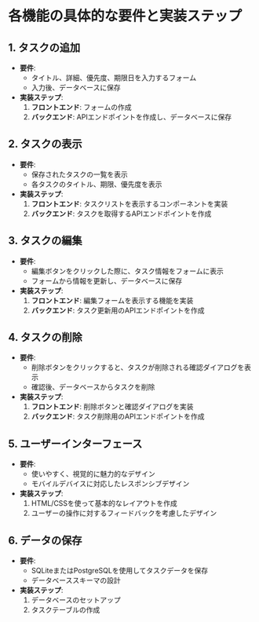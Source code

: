 # 各機能の具体的な要件と実装ステップ

## 1. タスクの追加
- **要件**:
  - タイトル、詳細、優先度、期限日を入力するフォーム
  - 入力後、データベースに保存
- **実装ステップ**:
  1. **フロントエンド**: フォームの作成
  2. **バックエンド**: APIエンドポイントを作成し、データベースに保存

## 2. タスクの表示
- **要件**:
  - 保存されたタスクの一覧を表示
  - 各タスクのタイトル、期限、優先度を表示
- **実装ステップ**:
  1. **フロントエンド**: タスクリストを表示するコンポーネントを実装
  2. **バックエンド**: タスクを取得するAPIエンドポイントを作成

## 3. タスクの編集
- **要件**:
  - 編集ボタンをクリックした際に、タスク情報をフォームに表示
  - フォームから情報を更新し、データベースに保存
- **実装ステップ**:
  1. **フロントエンド**: 編集フォームを表示する機能を実装
  2. **バックエンド**: タスク更新用のAPIエンドポイントを作成

## 4. タスクの削除
- **要件**:
  - 削除ボタンをクリックすると、タスクが削除される確認ダイアログを表示
  - 確認後、データベースからタスクを削除
- **実装ステップ**:
  1. **フロントエンド**: 削除ボタンと確認ダイアログを実装
  2. **バックエンド**: タスク削除用のAPIエンドポイントを作成

## 5. ユーザーインターフェース
- **要件**:
  - 使いやすく、視覚的に魅力的なデザイン
  - モバイルデバイスに対応したレスポンシブデザイン
- **実装ステップ**:
  1. HTML/CSSを使って基本的なレイアウトを作成
  2. ユーザーの操作に対するフィードバックを考慮したデザイン

## 6. データの保存
- **要件**:
  - SQLiteまたはPostgreSQLを使用してタスクデータを保存
  - データベーススキーマの設計
- **実装ステップ**:
  1. データベースのセットアップ
  2. タスクテーブルの作成
